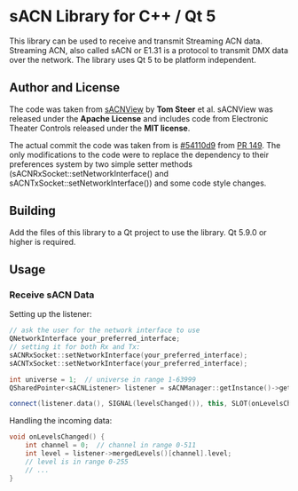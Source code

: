 # sACN Library for C++ / Qt 5

This library can  be used to receive and transmit Streaming ACN data. Streaming ACN, also called sACN or E1.31 is a protocol to transmit DMX data over the network.
The library uses Qt 5 to be platform independent.

## Author and License

The code was taken from [sACNView](https://github.com/docsteer/sacnview) by **Tom Steer** et al. sACNView was released under the **Apache License** and includes code from Electronic Theater Controls released under the **MIT license**.

The actual commit the code was taken from is [#54110d9](https://github.com/marcusbirkin/sacnview/commit/54110d95c34b65c501dbbae9ae494717aef9fb83) from [PR 149](https://github.com/docsteer/sacnview/pull/149). The only modifications to the code were to replace the dependency to their preferences system by two simple setter methods (sACNRxSocket::setNetworkInterface() and sACNTxSocket::setNetworkInterface()) and some code style changes.

## Building

Add the files of this library to a Qt project to use the library. Qt 5.9.0 or higher is required.

## Usage

### Receive sACN Data

Setting up the listener:

```c++
// ask the user for the network interface to use
QNetworkInterface your_preferred_interface;
// setting it for both Rx and Tx:
sACNRxSocket::setNetworkInterface(your_preferred_interface);
sACNTxSocket::setNetworkInterface(your_preferred_interface);

int universe = 1;  // universe in range 1-63999
QSharedPointer<sACNListener> listener = sACNManager::getInstance()->getListener(universe);

connect(listener.data(), SIGNAL(levelsChanged()), this, SLOT(onLevelsChanged()));
```

Handling the incoming data:

```c++
void onLevelsChanged() {
    int channel = 0;  // channel in range 0-511
    int level = listener->mergedLevels()[channel].level;
    // level is in range 0-255
    // ...
}
```
